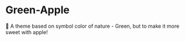 # Green-Apple
🍏 A theme based on symbol color of nature - Green, but to make it more sweet with apple!
